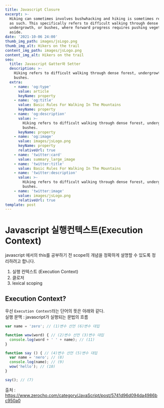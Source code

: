 ```yaml
---
title: Javascript Closure
excerpt: >-
  Hiking can sometimes involves bushwhacking and hiking is sometimes referred to
  as such. This specifically refers to difficult walking through dense forest,
  undergrowth, or bushes, where forward progress requires pushing vegetation
  aside.
date: '2021-10-06 24:00'
thumb_img_path: images/jsLogo.png
thumb_img_alt: Hikers on the trail
content_img_path: images/jsLogo.png
content_img_alt: Hikers on the trail
seo:
  title: Javascript Gatter와 Setter
  description: >-
    Hiking refers to difficult walking through dense forest, undergrowth, or
    bushes.
  extra:
    - name: 'og:type'
      value: article
      keyName: property
    - name: 'og:title'
      value: Basic Rules For Walking In The Mountains
      keyName: property
    - name: 'og:description'
      value: >-
        Hiking refers to difficult walking through dense forest, undergrowth, or
        bushes.
      keyName: property
    - name: 'og:image'
      value: images/jsLogo.png
      keyName: property
      relativeUrl: true
    - name: 'twitter:card'
      value: summary_large_image
    - name: 'twitter:title'
      value: Basic Rules For Walking In The Mountains
    - name: 'twitter:description'
      value: >-
        Hiking refers to difficult walking through dense forest, undergrowth, or
        bushes.
    - name: 'twitter:image'
      value: images/jsLogo.png
      relativeUrl: true
template: post
---
```


# Javascript 실행컨텍스트(Execution Context)

javascript 에서의 this를 공부하기 전 scope의 개념을 정확하게 설명할 수 있도록 정리하려고 합니다.

1. 실행 컨텍스트 (Execution Context)
2. 클로저
3. lexical scoping

## Execution Context?
우선 `Execution Context`라는 단어의 뜻은 아래와 같다.  
실행 문맥 : javascript가 실행되는 문법의 흐름
   
```js {numberLines}
var name = 'zero'; // (1)변수 선언 (6)변수 대입

function wow(word) { // (2)변수 선언 (3)변수 대입
  console.log(word + ' ' + name); // (11)
}

function say () { // (4)변수 선언 (5)변수 대입
  var name = 'nero'; // (8)
  console.log(name); // (9)
  wow('hello'); // (10)
}

say(); // (7)
```

출처 : https://www.zerocho.com/category/JavaScript/post/5741d96d094da4986bc950a0